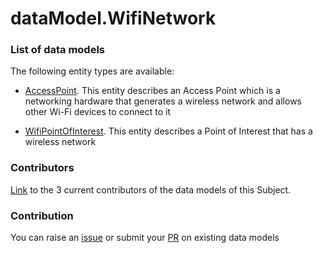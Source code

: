 # dataModel.WifiNetwork

### List of data models

The following entity types are available:
- [AccessPoint](https://github.com/smart-data-models/dataModel.WifiNetwork/blob/master/AccessPoint/README.md). This entity describes an Access Point which is a networking hardware that generates a wireless network and allows other Wi-Fi devices to connect to it

- [WifiPointOfInterest](https://github.com/smart-data-models/dataModel.WifiNetwork/blob/master/WifiPointOfInterest/README.md). This entity describes a Point of Interest that has a wireless network



### Contributors
[Link](https://github.com/smart-data-models/dataModel.WifiNetwork/blob/master/CONTRIBUTORS.yaml) to the 3 current contributors of the data models of this Subject.


### Contribution
You can raise an [issue](https://github.com/smart-data-models/dataModel.WifiNetwork/issues) or submit your [PR](https://github.com/smart-data-models/dataModel.WifiNetwork/pulls) on existing data models

